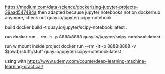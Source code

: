 https://medium.com/data-science/dockerizing-jupyter-projects-39aad547484a
then adapted because jupyter notebooks not on dockerhub anymore, check out 
quay.io/jupyter/scipy-notebook

build 
docker build -t quay.io/jupyter/scipy-notebook:latest .

run
docker run --rm -it -p 8888:8888 quay.io/jupyter/scipy-notebook:latest

run w mount inside project
docker run --rm -it -p 8888:8888 -v $(pwd)/stuff:/stuff quay.io/jupyter/scipy-notebook:latest

using with 
https://www.udemy.com/course/deep-learning-machine-learning-practical/